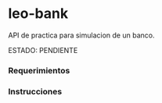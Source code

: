 # leo-bank


API de practica para simulacion de un banco.

ESTADO: PENDIENTE


### Requerimientos


### Instrucciones
